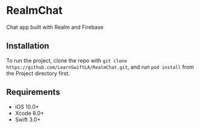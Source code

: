 # RealmChat
Chat app built with Realm and Firebase

## Installation

To run the project, clone the repo with `git clone https://github.com/LearnSwiftLA/RealmChat.git`, and run `pod install` from the Project directory first.

## Requirements

- iOS 10.0+
- Xcode 8.0+
- Swift 3.0+
